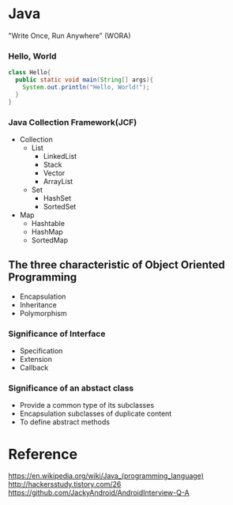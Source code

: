 # Java
"Write Once, Run Anywhere" (WORA)

### Hello, World
```java
class Hello{
  public static void main(String[] args){
    System.out.println("Hello, World!");
  }
}
```

### Java Collection Framework(JCF)
- Collection
  - List
    - LinkedList
    - Stack
    - Vector
    - ArrayList
  - Set
    - HashSet
    - SortedSet
- Map
  - Hashtable
  - HashMap
  - SortedMap

## The three characteristic of Object Oriented Programming
- Encapsulation
- Inheritance
- Polymorphism

### Significance of Interface
- Specification
- Extension
- Callback

### Significance of an abstact class
- Provide a common type of its subclasses
- Encapsulation subclasses of duplicate content
- To define abstract methods

# Reference
https://en.wikipedia.org/wiki/Java_(programming_language)
http://hackersstudy.tistory.com/26
https://github.com/JackyAndroid/AndroidInterview-Q-A
